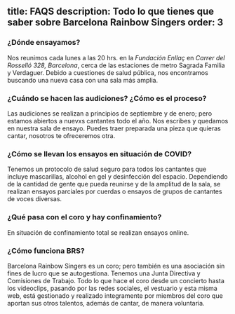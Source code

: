 title: FAQS
description: Todo lo que tienes que saber sobre Barcelona Rainbow Singers
order: 3
----
### ¿Dónde ensayamos?

Nos reunimos cada lunes a las 20 hrs. en la *Fundación Enllaç* en *Carrer del Rosselló 328, Barcelona*, cerca de las estaciones de metro Sagrada Familia y Verdaguer.
Debido a cuestiones de salud pública, nos encontramos buscando una nueva casa con una sala más amplia.

### ¿Cuándo se hacen las audiciones? ¿Cómo es el proceso?

Las audiciones se realizan a principios de septiembre y de enero; pero estamos abiertos a nuevxs cantantes todo el año.
Nos escribes y quedamos en nuestra sala de ensayo. Puedes traer preparada una pieza que quieras cantar, nosotros te ofreceremos otra.   

### ¿Cómo se llevan los ensayos en situación de COVID?

Tenemos un protocolo de salud seguro para todos los cantantes que incluye mascarillas, alcohol en gel y desinfección del espacio.
Dependiendo de la cantidad de gente que pueda reunirse y de la amplitud de la sala, se realizan ensayos parciales por cuerdas o ensayos de grupos de cantantes de voces diversas.

### ¿Qué pasa con el coro y hay confinamiento?

En situación de confinamiento total se realizan ensayos online.

### ¿Cómo funciona BRS?

Barcelona Rainbow Singers es un coro; pero también es una asociación sin fines de lucro que se autogestiona. Tenemos una Junta Directiva y Comisiones de Trabajo. Todo lo que hace el coro desde un concierto hasta los videoclips, pasando por las redes sociales, el vestuario y esta misma web, está gestionado y realizado integramente por miembros del coro que aportan sus otros talentos, además de cantar, de manera voluntaria.  
